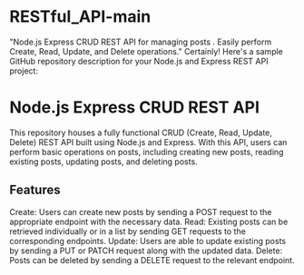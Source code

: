 # RESTful_API-main
"Node.js Express CRUD REST API for managing posts . Easily perform Create, Read, Update, and Delete operations." Certainly! Here's a sample GitHub repository description for your Node.js and Express REST API project:
# Node.js Express CRUD REST API
This repository houses a fully functional CRUD (Create, Read, Update, Delete) REST API built using Node.js and Express. With this API, users can perform basic operations on posts, including creating new posts, reading existing posts, updating posts, and deleting posts.
## Features
Create: Users can create new posts by sending a POST request to the appropriate endpoint with the necessary data.
Read: Existing posts can be retrieved individually or in a list by sending GET requests to the corresponding endpoints.
Update: Users are able to update existing posts by sending a PUT or PATCH request along with the updated data.
Delete: Posts can be deleted by sending a DELETE request to the relevant endpoint.
